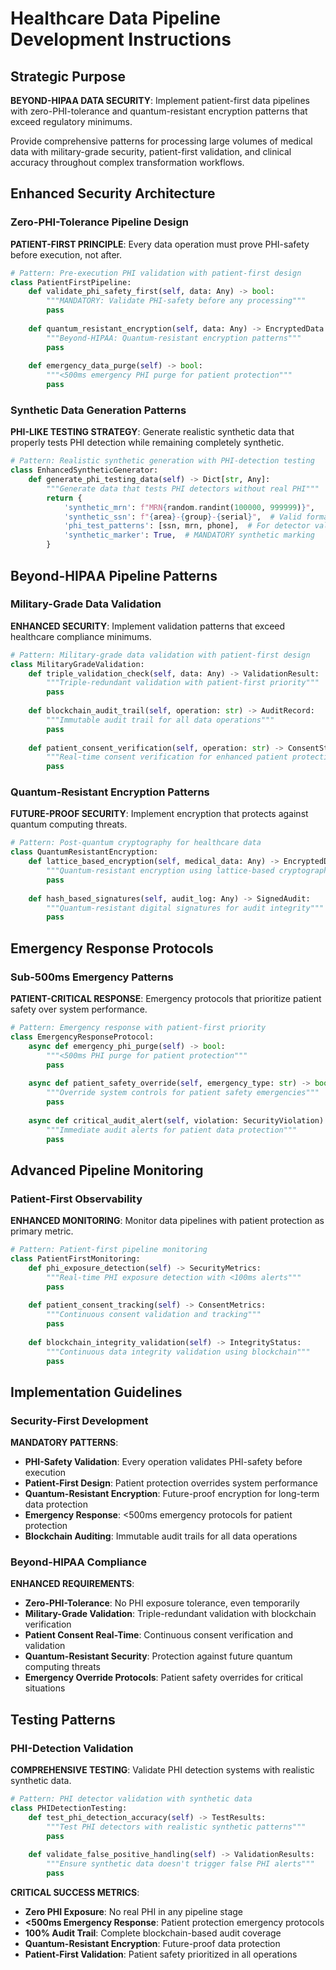 # Healthcare Data Pipeline Development Instructions

## Strategic Purpose

**BEYOND-HIPAA DATA SECURITY**: Implement patient-first data pipelines with zero-PHI-tolerance and quantum-resistant encryption patterns that exceed regulatory minimums.

Provide comprehensive patterns for processing large volumes of medical data with military-grade security, patient-first validation, and clinical accuracy throughout complex transformation workflows.

## Enhanced Security Architecture

### Zero-PHI-Tolerance Pipeline Design

**PATIENT-FIRST PRINCIPLE**: Every data operation must prove PHI-safety before execution, not after.

```python
# Pattern: Pre-execution PHI validation with patient-first design
class PatientFirstPipeline:
    def validate_phi_safety_first(self, data: Any) -> bool:
        """MANDATORY: Validate PHI-safety before any processing"""
        pass
    
    def quantum_resistant_encryption(self, data: Any) -> EncryptedData:
        """Beyond-HIPAA: Quantum-resistant encryption patterns"""
        pass
    
    def emergency_data_purge(self) -> bool:
        """<500ms emergency PHI purge for patient protection"""
        pass
```

### Synthetic Data Generation Patterns

**PHI-LIKE TESTING STRATEGY**: Generate realistic synthetic data that properly tests PHI detection while remaining completely synthetic.

```python
# Pattern: Realistic synthetic generation with PHI-detection testing
class EnhancedSyntheticGenerator:
    def generate_phi_testing_data(self) -> Dict[str, Any]:
        """Generate data that tests PHI detectors without real PHI"""
        return {
            'synthetic_mrn': f"MRN{random.randint(100000, 999999)}",
            'synthetic_ssn': f"{area}-{group}-{serial}",  # Valid format, fake data
            'phi_test_patterns': [ssn, mrn, phone],  # For detector validation
            'synthetic_marker': True,  # MANDATORY synthetic marking
        }
```

## Beyond-HIPAA Pipeline Patterns

### Military-Grade Data Validation

**ENHANCED SECURITY**: Implement validation patterns that exceed healthcare compliance minimums.

```python
# Pattern: Military-grade data validation with patient-first design
class MilitaryGradeValidation:
    def triple_validation_check(self, data: Any) -> ValidationResult:
        """Triple-redundant validation with patient-first priority"""
        pass
    
    def blockchain_audit_trail(self, operation: str) -> AuditRecord:
        """Immutable audit trail for all data operations"""
        pass
    
    def patient_consent_verification(self, operation: str) -> ConsentStatus:
        """Real-time consent verification for enhanced patient protection"""
        pass
```

### Quantum-Resistant Encryption Patterns

**FUTURE-PROOF SECURITY**: Implement encryption that protects against quantum computing threats.

```python
# Pattern: Post-quantum cryptography for healthcare data
class QuantumResistantEncryption:
    def lattice_based_encryption(self, medical_data: Any) -> EncryptedData:
        """Quantum-resistant encryption using lattice-based cryptography"""
        pass
    
    def hash_based_signatures(self, audit_log: Any) -> SignedAudit:
        """Quantum-resistant digital signatures for audit integrity"""
        pass
```

## Emergency Response Protocols

### Sub-500ms Emergency Patterns

**PATIENT-CRITICAL RESPONSE**: Emergency protocols that prioritize patient safety over system performance.

```python
# Pattern: Emergency response with patient-first priority
class EmergencyResponseProtocol:
    async def emergency_phi_purge(self) -> bool:
        """<500ms PHI purge for patient protection"""
        pass
    
    async def patient_safety_override(self, emergency_type: str) -> bool:
        """Override system controls for patient safety emergencies"""
        pass
    
    async def critical_audit_alert(self, violation: SecurityViolation) -> bool:
        """Immediate audit alerts for patient data protection"""
        pass
```

## Advanced Pipeline Monitoring

### Patient-First Observability

**ENHANCED MONITORING**: Monitor data pipelines with patient protection as primary metric.

```python
# Pattern: Patient-first pipeline monitoring
class PatientFirstMonitoring:
    def phi_exposure_detection(self) -> SecurityMetrics:
        """Real-time PHI exposure detection with <100ms alerts"""
        pass
    
    def patient_consent_tracking(self) -> ConsentMetrics:
        """Continuous consent validation and tracking"""
        pass
    
    def blockchain_integrity_validation(self) -> IntegrityStatus:
        """Continuous data integrity validation using blockchain"""
        pass
```

## Implementation Guidelines

### Security-First Development

**MANDATORY PATTERNS**:
- **PHI-Safety Validation**: Every operation validates PHI-safety before execution
- **Patient-First Design**: Patient protection overrides system performance
- **Quantum-Resistant Encryption**: Future-proof encryption for long-term data protection
- **Emergency Response**: <500ms emergency protocols for patient protection
- **Blockchain Auditing**: Immutable audit trails for all data operations

### Beyond-HIPAA Compliance

**ENHANCED REQUIREMENTS**:
- **Zero-PHI-Tolerance**: No PHI exposure tolerance, even temporarily
- **Military-Grade Validation**: Triple-redundant validation with blockchain verification
- **Patient Consent Real-Time**: Continuous consent verification and validation
- **Quantum-Resistant Security**: Protection against future quantum computing threats
- **Emergency Override Protocols**: Patient safety overrides for critical situations

## Testing Patterns

### PHI-Detection Validation

**COMPREHENSIVE TESTING**: Validate PHI detection systems with realistic synthetic data.

```python
# Pattern: PHI detector validation with synthetic data
class PHIDetectionTesting:
    def test_phi_detection_accuracy(self) -> TestResults:
        """Test PHI detectors with realistic synthetic patterns"""
        pass
    
    def validate_false_positive_handling(self) -> ValidationResults:
        """Ensure synthetic data doesn't trigger false PHI alerts"""
        pass
```

**CRITICAL SUCCESS METRICS**:
- **Zero PHI Exposure**: No real PHI in any pipeline stage
- **<500ms Emergency Response**: Patient protection emergency protocols
- **100% Audit Trail**: Complete blockchain-based audit coverage  
- **Quantum-Resistant Encryption**: Future-proof data protection
- **Patient-First Validation**: Patient safety prioritized in all operations
